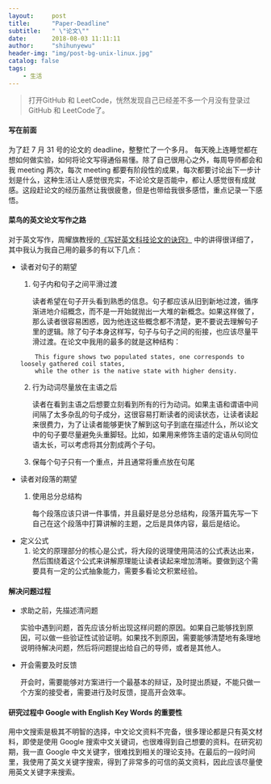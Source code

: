 ```yaml
---
layout:     post
title:      "Paper-Deadline"
subtitle:   " \"论文\""
date:       2018-08-03 11:11:11
author:     "shihunyewu"
header-img: "img/post-bg-unix-linux.jpg"
catalog: false
tags:
    - 生活
---
```


> 打开GitHub 和 LeetCode，恍然发现自己已经差不多一个月没有登录过 GitHub  和 LeetCode了。

#### 写在前面
为了赶 7 月 31 号的论文的 deadline，整整忙了一个多月。 每天晚上连睡觉都在想如何做实验，如何将论文写得通俗易懂。除了自己很用心之外，每周导师都会和我 meeting 两次，每次 meeting 都要有阶段性的成果，每次都要讨论出下一步计划是什么，这种生活让人感觉很充实，不论论文是否能中，都让人感觉很有成就感。这段赶论文的经历虽然让我很疲惫，但是也带给我很多感悟，重点记录一下感悟。

#### 菜鸟的英文论文写作之路

对于英文写作，周耀旗教授的[《写好英文科技论文的诀窍》](https://wenku.baidu.com/view/f3b161067e21af45b207a861.html) 中的讲得很详细了，其中我认为我自己用的最多的有以下几点：

* 读者对句子的期望
	1. 句子内和句子之间平滑过渡

		读者希望在句子开头看到熟悉的信息。句子都应该从旧到新地过渡，循序渐进地介绍概念，而不是一开始就抛出一大堆的新概念。如果这样做了，那么读者很容易困惑，因为他连这些概念都不清楚，更不要说去理解句子里的逻辑。除了句子本身这样写，句子与句子之间的衔接，也应该尽量平滑过渡。在论文中我用的最多的就是这种结构：
	```code
		This figure shows two populated states, one corresponds to loosely gathered coil states,
        while the other is the native state with higher density.
	```
	2. 行为动词尽量放在主语之后

		读者在看到主语之后想要立刻看到所有的行为动词。如果主语和谓语中间间隔了太多杂乱的句子成分，这很容易打断读者的阅读状态，让读者读起来很费力，为了让读者能够更快了解到这句子到底在描述什么，所以论文中的句子要尽量避免头重脚轻。比如，如果用来修饰主语的定语从句同位语太长，可以考虑将其分割成两个子句。
	3. 保每个句子只有一个重点，并且通常将重点放在句尾
* 读者对段落的期望
	1. 使用总分总结构

		每个段落应该只讲一件事情，并且最好是总分总结构，段落开篇先写一下自己在这个段落中打算讲解的主题，之后是具体内容，最后是结论。
* 定义公式
	1. 论文的原理部分的核心是公式，将大段的说理使用简洁的公式表达出来，然后围绕着这个公式来讲解原理能让读者读起来增加清晰。要做到这个需要具有一定的公式抽象能力，需要多看论文积累经验。

#### 解决问题过程

* 求助之前，先描述清问题

	实验中遇到问题，首先应该分析出现这样问题的原因。如果自己能够找到原因，可以做一些验证性试验证明。如果找不到原因，需要能够清楚地有条理地说明待解决问题，然后将问题提出给自己的导师，或者是其他人。

* 开会需要及时反馈

	开会时，需要能够对方案进行一个最基本的辩证，及时提出质疑，不能只做一个方案的接受者，需要进行及时反馈，提高开会效率。

#### 研究过程中 Google with English Key Words 的重要性

用中文搜索是极其不明智的选择，中文论文资料不完备，很多理论都是只有英文材料，即使是使用 Google 搜索中文关键词，也很难得到自己想要的资料。在研究初期，我一直 Google 中文关键字，很难找到相关的理论支持。在最后的一段时间里，我使用了英文关键字搜索，得到了非常多的可信的英文资料，因此应该尽量使用英文关键字来搜索。
